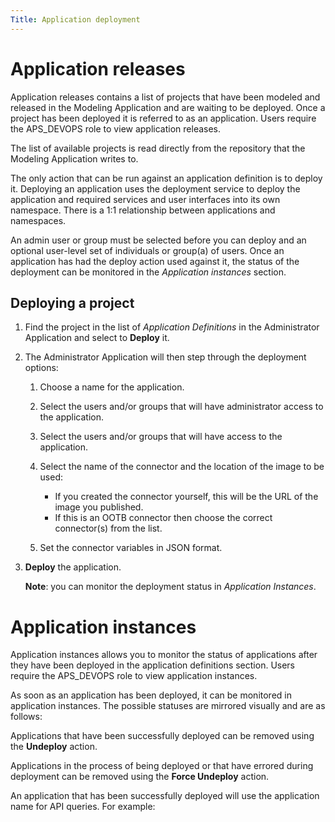 ```yaml
---
Title: Application deployment
--- 
```


# Application releases
Application releases contains a list of projects that have been modeled and released in the Modeling Application and are waiting to be deployed. Once a project has been deployed it is referred to as an application. Users require the APS_DEVOPS role to view application releases. 

The list of available projects is read directly from the repository that the Modeling Application writes to. 

The only action that can be run against an application definition is to deploy it. Deploying an application uses the deployment service to deploy the application and required services and user interfaces into its own namespace. There is a 1:1 relationship between applications and namespaces.

An admin user or group must be selected before you can deploy and an optional user-level set of individuals or group(a) of users. Once an application has had the deploy action used against it, the status of the deployment can be monitored in the *Application instances* section.  

## Deploying a project
1. Find the project in the list of *Application Definitions*  in the Administrator Application and select to **Deploy** it. 
2. The Administrator Application will then step through the deployment options:

	1. Choose a name for the application.
	2. Select the users and/or groups that will have administrator access to the application.
	3. Select the users and/or groups that will have access to the application. 
	4. Select the name of the connector and the location of the image to be used:

		* If you created the connector yourself, this will be the URL of the image you 		published.
		* If this is an OOTB connector then choose the correct connector(s) from the list. 

	5. Set the connector variables in JSON format.
3. **Deploy** the application. 

	**Note**: you can monitor the deployment status in *Application Instances*.

# Application instances
Application instances allows you to monitor the status of applications after they have been deployed in the application definitions section. Users require the APS_DEVOPS role to view application instances.

As soon as an application has been deployed, it can be monitored in application instances. The possible statuses are mirrored visually and are as follows:

Applications that have been successfully deployed can be removed using the **Undeploy** action. 

Applications in the process of being deployed or that have errored during deployment can be removed using the **Force Undeploy** action. 

An application that has been successfully deployed will use the application name for API queries. For example: 
